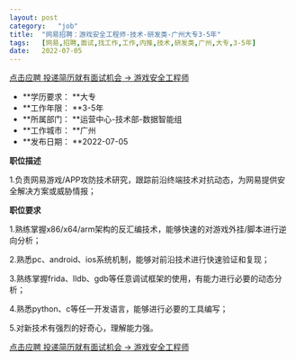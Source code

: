 ```yaml
---
layout:	post
category:	"job"
title:	"网易招聘：游戏安全工程师-技术-研发类-广州大专3-5年"
tags:	[网易,招聘,面试,找工作,工作,内推,技术,研发类,广州,大专,3-5年]
date:	2022-07-05
---
```


[点击应聘 投递简历就有面试机会 ->  游戏安全工程师](http://mobile.bole.netease.com/bole/boleDetail?id=26662&employeeId=346f03c3cda5f04c&key=all)



- **学历要求： **大专
- **工作年限： **3-5年
- **所属部门： **运营中心-技术部-数据智能组
- **工作城市： **广州
- **发布日期： **2022-07-05



**职位描述**

1.负责网易游戏/APP攻防技术研究，跟踪前沿终端技术对抗动态，为网易提供安全解决方案或威胁情报；







**职位要求**

1.熟练掌握x86/x64/arm架构的反汇编技术，能够快速的对游戏外挂/脚本进行逆向分析；

2.熟悉pc、android、ios系统机制，能够对前沿技术进行快速验证和复现；

3.熟练掌握frida、lldb、gdb等任意调试框架的使用，有能力进行必要的动态分析；

4.熟悉python、c等任一开发语言，能够进行必要的工具编写；

5.对新技术有强烈的好奇心，理解能力强。



[点击应聘 投递简历就有面试机会 ->  游戏安全工程师](http://mobile.bole.netease.com/bole/boleDetail?id=26662&employeeId=346f03c3cda5f04c&key=all)